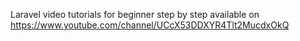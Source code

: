 Laravel video tutorials for beginner step by step available on https://www.youtube.com/channel/UCcX53DDXYR4Tlt2MucdxOkQ
